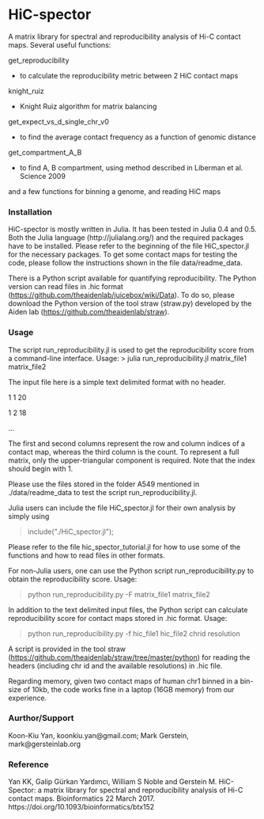# HiC-spector

A matrix library for spectral and reproducibility analysis of Hi-C contact maps. Several useful functions:

get_reproducibility
  - to calculate the reproducibility metric between 2 HiC contact maps
  
knight_ruiz
  - Knight Ruiz algorithm for matrix balancing
  
get_expect_vs_d_single_chr_v0
  - to find the average contact frequency as a function of genomic distance
  
get_compartment_A_B
  - to find A, B compartment, using method described in Liberman et al. Science 2009
  
and a few functions for binning a genome, and reading HiC maps

<h3>Installation</h3> 
HiC-spector is mostly written in Julia. It has been tested in Julia 0.4 and 0.5. Both the Julia language (http://julialang.org/) and the required packages have to be installed. Please refer to the beginning of the file HiC_spector.jl for the necessary packages. To get some contact maps for testing the code, please follow the instructions shown in the file data/readme_data.

There is a Python script available for quantifying reproducibility. The Python version can read files in .hic format (https://github.com/theaidenlab/juicebox/wiki/Data). To do so, please download the Python version of the tool straw (straw.py) developed by the Aiden lab (https://github.com/theaidenlab/straw).

<h3>Usage</h3>
The script run_reproducibility.jl is used to get the reproducibility score from a command-line interface. Usage:
> julia run_reproducibility.jl matrix_file1 matrix_file2 

The input file here is a simple text delimited format with no header.

1 1 20

1 2 18

...

The first and second columns represent the row and column indices of a contact map, whereas the third column is the count. To represent a full matrix, only the upper-triangular component is required. Note that the index should begin with 1. 

Please use the files stored in the folder A549 mentioned in ./data/readme_data to test the script run_reproducibility.jl.

Julia users can include the file HiC_spector.jl for their own analysis by simply using
> include("./HiC_spector.jl");

Please refer to the file hic_spector_tutorial.jl for how to use some of the functions and how to read files in other formats.

For non-Julia users, one can use the Python script run_reproducibility.py to obtain the reproducibility score. Usage:
> python run_reproducibility.py -F matrix_file1 matrix_file2

In addition to the text delimited input files, the Python script can calculate reproducibility score for contact maps stored in .hic format. Usage:
> python run_reproducibility.py -f hic_file1 hic_file2 chrid resolution

A script is provided in the tool straw (https://github.com/theaidenlab/straw/tree/master/python) for reading the headers (including chr id and the available resolutions) in .hic file. 

Regarding memory, given two contact maps of human chr1 binned in a bin-size of 10kb, the code works fine in a laptop (16GB memory) from our experience. 

<h3>Aurthor/Support</h3>
Koon-Kiu Yan, koonkiu.yan@gmail.com; Mark Gerstein, mark@gersteinlab.org

<h3>Reference</h3>
Yan KK, Galip Gürkan Yardımcı, William S Noble and Gerstein M. HiC-Spector: a matrix library for spectral and reproducibility analysis of Hi-C contact maps. Bioinformatics 22 March 2017. https://doi.org/10.1093/bioinformatics/btx152
